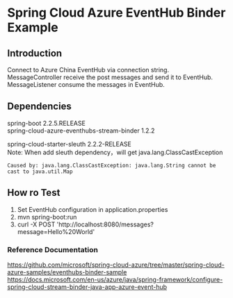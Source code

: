 # Spring Cloud Azure EventHub Binder Example
## Introduction
Connect to Azure China EventHub via connection string.  
MessageController receive the post messages and send it to EventHub.  
MessageListener consume the messages in EventHub.

## Dependencies
spring-boot 2.2.5.RELEASE  
spring-cloud-azure-eventhubs-stream-binder 1.2.2  

spring-cloud-starter-sleuth 2.2.2-RELEASE  
Note: When add sleuth dependency，will get java.lang.ClassCastException 

`
Caused by: java.lang.ClassCastException: java.lang.String cannot be cast to java.util.Map
`

## How ro Test
1. Set EventHub configuration in application.properties
2. mvn spring-boot:run
3. curl -X POST 'http://localhost:8080/messages?message=Hello%20World'


### Reference Documentation
https://github.com/microsoft/spring-cloud-azure/tree/master/spring-cloud-azure-samples/eventhubs-binder-sample   
https://docs.microsoft.com/en-us/azure/java/spring-framework/configure-spring-cloud-stream-binder-java-app-azure-event-hub